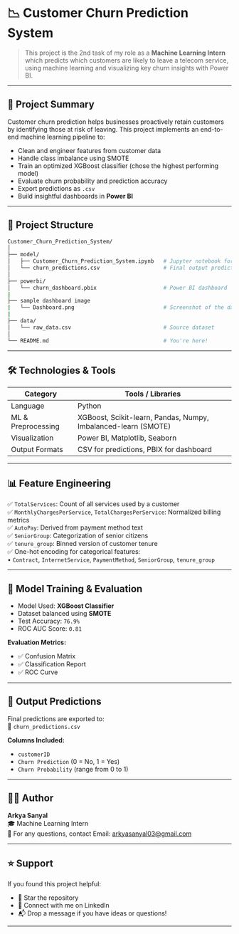 # 📉 Customer Churn Prediction System 

> This project is the 2nd task of my role as a **Machine Learning Intern** which predicts which customers are likely to leave a telecom service, using machine learning and visualizing key churn insights with Power BI.

---

## 🚀 Project Summary

Customer churn prediction helps businesses proactively retain customers by identifying those at risk of leaving. This project implements an end-to-end machine learning pipeline to:
- Clean and engineer features from customer data
- Handle class imbalance using SMOTE
- Train an optimized XGBoost classifier (chose the highest performing model)
- Evaluate churn probability and prediction accuracy
- Export predictions as `.csv`
- Build insightful dashboards in **Power BI**

---

## 📂 Project Structure

```bash
Customer_Churn_Prediction_System/
│
├── model/
│   ├── Customer_Churn_Prediction_System.ipynb   # Jupyter notebook for model training
│   └── churn_predictions.csv                    # Final output predictions
│
├── powerbi/
│   └── churn_dashboard.pbix                     # Power BI dashboard 
|
├── sample dashboard image
|   └── Dashboard.png                            # Screenshot of the dashboard
|
├── data/
│   └── raw_data.csv                             # Source dataset
│
└── README.md                                    # You're here!
```

---

## 🛠️ Technologies & Tools

| Category            | Tools / Libraries                                                  |
|---------------------|--------------------------------------------------------------------|
| Language            | Python                                                             |
| ML & Preprocessing  | XGBoost, Scikit-learn, Pandas, Numpy, Imbalanced-learn (SMOTE)     |
| Visualization       | Power BI, Matplotlib, Seaborn                                      |
| Output Formats      | CSV for predictions, PBIX for dashboard                            |

---

## 📊 Feature Engineering

✅ `TotalServices`: Count of all services used by a customer  
✅ `MonthlyChargesPerService`, `TotalChargesPerService`: Normalized billing metrics  
✅ `AutoPay`: Derived from payment method text  
✅ `SeniorGroup`: Categorization of senior citizens  
✅ `tenure_group`: Binned version of customer tenure  
✅ One-hot encoding for categorical features:  
• `Contract`, `InternetService`, `PaymentMethod`, `SeniorGroup`, `tenure_group`  

---

## 🧪 Model Training & Evaluation

- Model Used: **XGBoost Classifier**
- Dataset balanced using **SMOTE**
- Test Accuracy: `76.9%`
- ROC AUC Score: `0.81`

**Evaluation Metrics:**
- ✅ Confusion Matrix  
- ✅ Classification Report  
- ✅ ROC Curve  

---

## 📁 Output Predictions

Final predictions are exported to:  
📄 `churn_predictions.csv`  

**Columns Included:**
- `customerID`  
- `Churn Prediction` (0 = No, 1 = Yes)  
- `Churn Probability` (range from 0 to 1)  

---

## 🙋‍♂️ Author

**Arkya Sanyal**  
🎓 Machine Learning Intern  
📧 For any questions, contact Email: [arkyasanyal03@gmail.com](mailto:arkyasanyal03@gmail.com)  

---

## ⭐ Support

If you found this project helpful:
- 🌟 Star the repository
- 🤝 Connect with me on LinkedIn
- 📬 Drop a message if you have ideas or questions!

---

